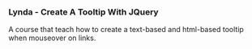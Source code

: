 ### Lynda - Create A Tooltip With JQuery

A course that teach how to create a text-based and html-based tooltip when mouseover on links.